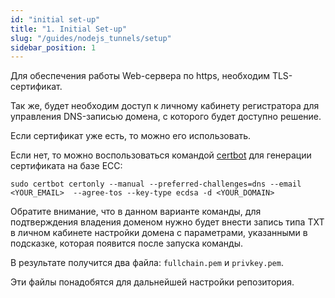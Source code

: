 ```yaml
---
id: "initial set-up"
title: "1. Initial Set-up"
slug: "/guides/nodejs_tunnels/setup"
sidebar_position: 1
---
```


Для обеспечения работы Web-сервера по https, необходим TLS-сертификат.

Так же, будет необходим доступ к личному кабинету регистратора для управления DNS-записью домена, с которого будет доступно решение.

Если сертификат уже есть, то можно его использовать.

Если нет, то можно воспользоваться командой [certbot](https://certbot.eff.org/) для генерации сертификата на базе ECC:

```shell
sudo certbot certonly --manual --preferred-challenges=dns --email <YOUR_EMAIL>  --agree-tos --key-type ecdsa -d <YOUR_DOMAIN>
```

Обратите внимание, что в данном варианте команды, для подтверждения владения доменом нужно будет внести запись типа TXT
в личном кабинете настройки домена с параметрами, указанными в подсказке, которая появится после запуска команды.

В результате получится два файла: `fullchain.pem` и `privkey.pem`.

Эти файлы понадобятся для дальнейшей настройки репозитория.
